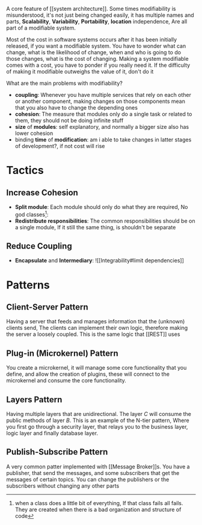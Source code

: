 A core feature of [[system architecture]]. Some times modifiability is misunderstood, it's not just being changed easily, it has multiple names and parts, **Scalability**, **Variability**, **Portability**, **location** independence, Are all part of a modifiable system.

Most of the cost in software systems occurs after it has been initially released, if you want a modifiable system. You have to wonder what can change, what is the likelihood of change, when and who is going to do those changes, what is the cost of changing. Making a system modifiable comes with a cost, you have to ponder if you really need it. If the difficulty of making it modifiable outweighs the value of it, don't do it

What are the main problems with modifiability?

- **coupling**: Whenever you have multiple services that rely on each other or another component, making changes on those components mean that you also have to change the depending ones
- **cohesion**: The measure that modules only do a single task or related to them, they should not be doing infinite stuff
- **size** of **modules**: self explanatory, and normally a bigger size also has lower cohesion
- binding **time** of **modification**: am i able to take changes in latter stages of development?, if not cost will rise

# Tactics
## Increase Cohesion
- **Split module**: Each module should only do what they are required, No god classes[^1]: 
- **Redistribute responsibilities**: The common responsibilities should be on a single module, If it still the same thing, is shouldn't be separate 

[^1]: when a class does a little bit of everything, If that class fails all fails. They are created when there is a bad organization and structure of code 
## Reduce Coupling
- **Encapsulate** and **Intermediary**: ![[Integrability#limit dependencies]]
# Patterns

## Client-Server Pattern

Having a server that feeds and manages information that the (unknown) clients send, The clients can implement their own logic, therefore making the server a loosely coupled. This is the same logic that [[REST]] uses 	
## Plug-in (**Microkernel**) Pattern

You create a microkernel, it will manage some core functionality that you define, and allow the creation of plugins, these will connect to the microkernel and consume the core functionality.
## Layers Pattern

Having multiple layers that are unidirectional. The layer *C* will consume the public methods of layer *B*. This is an example of the N-tier pattern, Where you first go through a security layer, that relays you to the business layer, logic layer and finally database layer.
## Publish-Subscribe Pattern

A very common patter implemented with [[Message Broker]]s. You have a publisher, that send the messages, and some subscribers that get the messages of certain topics. You can change the publishers or the subscribers without changing any other parts

